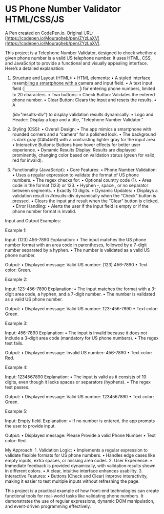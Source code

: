 # US Phone Number Validator HTML/CSS/JS

A Pen created on CodePen.io. Original URL: [https://codepen.io/Mouragheb/pen/ZYzLaXV](https://codepen.io/Mouragheb/pen/ZYzLaXV).

This project is a Telephone Number Validator, designed to check whether a given phone number is a valid US telephone number. It uses HTML, CSS, and JavaScript to provide a functional and visually appealing interface. Here’s a detailed explanation:

1. Structure and Layout (HTML):
	•	HTML elements:
	•	A styled interface resembling a smartphone with a camera and input field.
	•	A text input field (<input>) for entering phone numbers, limited to 20 characters.
	•	Two buttons:
	•	Check Button: Validates the entered phone number.
	•	Clear Button: Clears the input and resets the results.
	•	A <div> (id="results-div") to display validation results dynamically.
	•	Logo and Header: Display a logo and a title, “Telephone Number Validator.”

2. Styling (CSS):
	•	Overall Design:
	•	The app mimics a smartphone with rounded corners and a “camera” for a polished look.
	•	The background is dark gray (#4b4b61) with a contrasting lighter gray for the input area.
	•	Interactive Buttons: Buttons have hover effects for better user experience.
	•	Dynamic Results Display: Results are displayed prominently, changing color based on validation status (green for valid, red for invalid).

3. Functionality (JavaScript):
	•	Core Features:
	•	Phone Number Validation:
	•	Uses a regular expression to validate the format of US phone numbers.
	•	The regex checks for:
	•	Optional country code (1).
	•	Area code in the format (123) or 123.
	•	Hyphen -, space  , or no separator between segments.
	•	Exactly 10 digits.
	•	Dynamic Updates:
	•	Displays a validation result in #results-div dynamically when the “Check” button is pressed.
	•	Clears the input and result when the “Clear” button is clicked.
	•	Error Handling:
	•	Alerts the user if the input field is empty or if the phone number format is invalid.

Input and Output Examples:

Example 1:

Input: (123) 456-7890
Explanation:
	•	The input matches the US phone number format with an area code in parentheses, followed by a 7-digit number separated by a hyphen.
	•	The number is validated as a valid US phone number.

Output:
	•	Displayed message: Valid US number: (123) 456-7890
	•	Text color: Green.

Example 2:

Input: 123-456-7890
Explanation:
	•	The input matches the format with a 3-digit area code, a hyphen, and a 7-digit number.
	•	The number is validated as a valid US phone number.

Output:
	•	Displayed message: Valid US number: 123-456-7890
	•	Text color: Green.

Example 3:

Input: 456-7890
Explanation:
	•	The input is invalid because it does not include a 3-digit area code (mandatory for US phone numbers).
	•	The regex test fails.

Output:
	•	Displayed message: Invalid US number: 456-7890
	•	Text color: Red.

Example 4:

Input: 1234567890
Explanation:
	•	The input is valid as it consists of 10 digits, even though it lacks spaces or separators (hyphens).
	•	The regex test passes.

Output:
	•	Displayed message: Valid US number: 1234567890
	•	Text color: Green.

Example 5:

Input: Empty field.
Explanation:
	•	If no number is entered, the app prompts the user to provide input.

Output:
	•	Displayed message: Please Provide a valid Phone Number
	•	Text color: Red.

My Approach:
	1.	Validation Logic:
	•	Implements a regular expression to validate flexible formats for US phone numbers.
	•	Handles edge cases like empty inputs, extra spaces, or missing area codes.
	2.	User Experience:
	•	Immediate feedback is provided dynamically, with validation results shown in different colors.
	•	A clear, intuitive interface enhances usability.
	3.	Interactive Features:
	•	Buttons (Check and Clear) improve interactivity, making it easier to test multiple inputs without refreshing the page.

This project is a practical example of how front-end technologies can create functional tools for real-world tasks like validating phone numbers. It demonstrates the use of regular expressions, dynamic DOM manipulation, and event-driven programming effectively.
